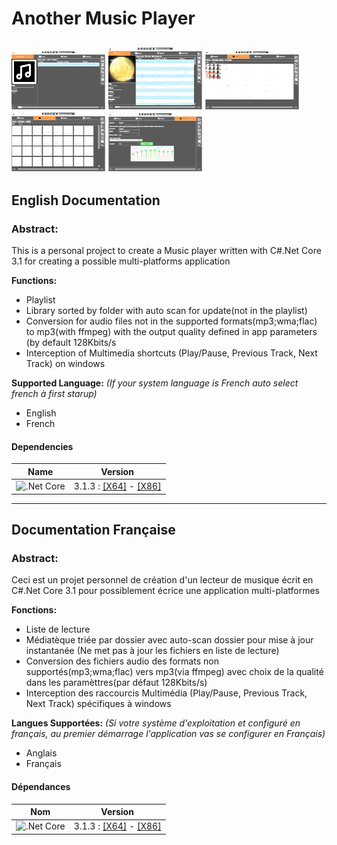 # Another Music Player
[ ![Capture 1](https://raw.githubusercontent.com/LordKBX/Another-Music-Player/master/Captures/small/01.png?raw=true)](https://raw.githubusercontent.com/LordKBX/Another-Music-Player/master/Captures/01.png?raw=true)
[ ![Capture 2](https://raw.githubusercontent.com/LordKBX/Another-Music-Player/master/Captures/small/02.png?raw=true)](https://raw.githubusercontent.com/LordKBX/Another-Music-Player/master/Captures/02.png?raw=true)
[ ![Capture 3](https://raw.githubusercontent.com/LordKBX/Another-Music-Player/master/Captures/small/03.png?raw=true)](https://raw.githubusercontent.com/LordKBX/Another-Music-Player/master/Captures/03.png?raw=true)
[ ![Capture 4](https://raw.githubusercontent.com/LordKBX/Another-Music-Player/master/Captures/small/04.png?raw=true)](https://raw.githubusercontent.com/LordKBX/Another-Music-Player/master/Captures/04.png?raw=true)
[ ![Capture 5](https://raw.githubusercontent.com/LordKBX/Another-Music-Player/master/Captures/small/05.png?raw=true)](https://raw.githubusercontent.com/LordKBX/Another-Music-Player/master/Captures/05.png?raw=true)
---
## English Documentation

### Abstract:
This is a personal project to create a Music player written with C#.Net Core 3.1 for creating a possible multi-platforms application

**Functions:**
* Playlist
* Library sorted by folder with auto scan for update(not in the playlist)
* Conversion for audio files not in the supported formats(mp3;wma;flac) to mp3(with ffmpeg) with the output quality defined in app parameters (by default 128Kbits/s
* Interception of Multimedia shortcuts (Play/Pause, Previous Track, Next Track) on windows

**Supported Language:** *(If your system language is French auto select french à first starup)*
* English
* French

#### Dependencies

|Name|Version|
|:---:|:---:|
|![.Net Core](https://github.com/LordKBX/C-.Net-Core-Media-Player/blob/master/Captures/NET-Core-Logo.png?raw=true)|3.1.3 : [[X64]](https://dotnet.microsoft.com/download/dotnet-core/thank-you/runtime-desktop-3.1.3-windows-x64-installer) - [[X86]](https://dotnet.microsoft.com/download/dotnet-core/thank-you/runtime-desktop-3.1.3-windows-x86-installer)|

---
## Documentation Française

### Abstract:
Ceci est un projet personnel de création d'un lecteur de musique écrit en C#.Net Core 3.1 pour possiblement écrice une application multi-platformes

**Fonctions:**
* Liste de lecture
* Médiatèque triée par dossier avec auto-scan dossier pour mise à jour instantanée (Ne met pas à jour les fichiers en liste de lecture)
* Conversion des fichiers audio des formats non supportés(mp3;wma;flac) vers mp3(via ffmpeg) avec choix de la qualité dans les paramèttres(par défaut 128Kbits/s)
* Interception des raccourcis Multimédia (Play/Pause, Previous Track, Next Track) spécifiques à windows

**Langues Supportées:** *(Si votre système d'exploitation et configuré en français, au premier démarrage l'application vas se configurer en Français)*
* Anglais
* Français

#### Dépendances

|Nom|Version|
|:---:|:---:|
|![.Net Core](https://github.com/LordKBX/C-.Net-Core-Media-Player/blob/master/Captures/NET-Core-Logo.png?raw=true)|3.1.3 : [[X64]](https://dotnet.microsoft.com/download/dotnet-core/thank-you/runtime-desktop-3.1.3-windows-x64-installer) - [[X86]](https://dotnet.microsoft.com/download/dotnet-core/thank-you/runtime-desktop-3.1.3-windows-x86-installer)|
